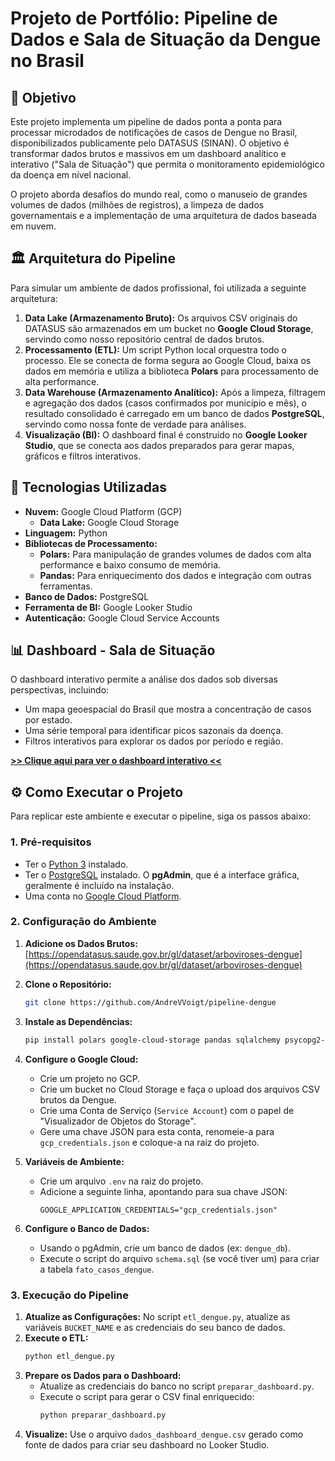 # Projeto de Portfólio: Pipeline de Dados e Sala de Situação da Dengue no Brasil

## 🎯 Objetivo

Este projeto implementa um pipeline de dados ponta a ponta para processar microdados de notificações de casos de Dengue no Brasil, disponibilizados publicamente pelo DATASUS (SINAN). O objetivo é transformar dados brutos e massivos em um dashboard analítico e interativo ("Sala de Situação") que permita o monitoramento epidemiológico da doença em nível nacional.

O projeto aborda desafios do mundo real, como o manuseio de grandes volumes de dados (milhões de registros), a limpeza de dados governamentais e a implementação de uma arquitetura de dados baseada em nuvem.

## 🏛️ Arquitetura do Pipeline

Para simular um ambiente de dados profissional, foi utilizada a seguinte arquitetura:


1.  **Data Lake (Armazenamento Bruto):** Os arquivos CSV originais do DATASUS são armazenados em um bucket no **Google Cloud Storage**, servindo como nosso repositório central de dados brutos.
2.  **Processamento (ETL):** Um script Python local orquestra todo o processo. Ele se conecta de forma segura ao Google Cloud, baixa os dados em memória e utiliza a biblioteca **Polars** para processamento de alta performance.
3.  **Data Warehouse (Armazenamento Analítico):** Após a limpeza, filtragem e agregação dos dados (casos confirmados por município e mês), o resultado consolidado é carregado em um banco de dados **PostgreSQL**, servindo como nossa fonte de verdade para análises.
4.  **Visualização (BI):** O dashboard final é construído no **Google Looker Studio**, que se conecta aos dados preparados para gerar mapas, gráficos e filtros interativos.

## 🚀 Tecnologias Utilizadas

- **Nuvem:** Google Cloud Platform (GCP)
  - **Data Lake:** Google Cloud Storage
- **Linguagem:** Python
- **Bibliotecas de Processamento:**
  - **Polars:** Para manipulação de grandes volumes de dados com alta performance e baixo consumo de memória.
  - **Pandas:** Para enriquecimento dos dados e integração com outras ferramentas.
- **Banco de Dados:** PostgreSQL
- **Ferramenta de BI:** Google Looker Studio
- **Autenticação:** Google Cloud Service Accounts

## 📊 Dashboard - Sala de Situação

O dashboard interativo permite a análise dos dados sob diversas perspectivas, incluindo:
-   Um mapa geoespacial do Brasil que mostra a concentração de casos por estado.
-   Uma série temporal para identificar picos sazonais da doença.
-   Filtros interativos para explorar os dados por período e região.

**[>> Clique aqui para ver o dashboard interativo <<](https://lookerstudio.google.com/reporting/50adc11a-611b-452e-9957-15443d9927d1)**

## ⚙️ Como Executar o Projeto

Para replicar este ambiente e executar o pipeline, siga os passos abaixo:

### 1. Pré-requisitos
- Ter o [Python 3](https://www.python.org/downloads/) instalado.
- Ter o [PostgreSQL](https://www.postgresql.org/download/) instalado. O **pgAdmin**, que é a interface gráfica, geralmente é incluído na instalação.
- Uma conta no [Google Cloud Platform](https://console.cloud.google.com/).

### 2. Configuração do Ambiente

1.  **Adicione os Dados Brutos:** [https://opendatasus.saude.gov.br/gl/dataset/arboviroses-dengue](https://opendatasus.saude.gov.br/gl/dataset/arboviroses-dengue)

2.  **Clone o Repositório:**
    ```bash
    git clone https://github.com/AndreVVoigt/pipeline-dengue
    ```
3.  **Instale as Dependências:**
    ```bash
    pip install polars google-cloud-storage pandas sqlalchemy psycopg2-binary python-dotenv pyarrow
    ```
4.  **Configure o Google Cloud:**
    -   Crie um projeto no GCP.
    -   Crie um bucket no Cloud Storage e faça o upload dos arquivos CSV brutos da Dengue.
    -   Crie uma Conta de Serviço (`Service Account`) com o papel de "Visualizador de Objetos do Storage".
    -   Gere uma chave JSON para esta conta, renomeie-a para `gcp_credentials.json` e coloque-a na raiz do projeto.
5.  **Variáveis de Ambiente:**
    -   Crie um arquivo `.env` na raiz do projeto.
    -   Adicione a seguinte linha, apontando para sua chave JSON:
        ```
        GOOGLE_APPLICATION_CREDENTIALS="gcp_credentials.json"
        ```
6.  **Configure o Banco de Dados:**
    -   Usando o pgAdmin, crie um banco de dados (ex: `dengue_db`).
    -   Execute o script do arquivo `schema.sql` (se você tiver um) para criar a tabela `fato_casos_dengue`.

### 3. Execução do Pipeline
1.  **Atualize as Configurações:** No script `etl_dengue.py`, atualize as variáveis `BUCKET_NAME` e as credenciais do seu banco de dados.
2.  **Execute o ETL:**
    ```bash
    python etl_dengue.py
    ```
3.  **Prepare os Dados para o Dashboard:**
    -   Atualize as credenciais do banco no script `preparar_dashboard.py`.
    -   Execute o script para gerar o CSV final enriquecido:
        ```bash
        python preparar_dashboard.py
        ```
4.  **Visualize:** Use o arquivo `dados_dashboard_dengue.csv` gerado como fonte de dados para criar seu dashboard no Looker Studio.